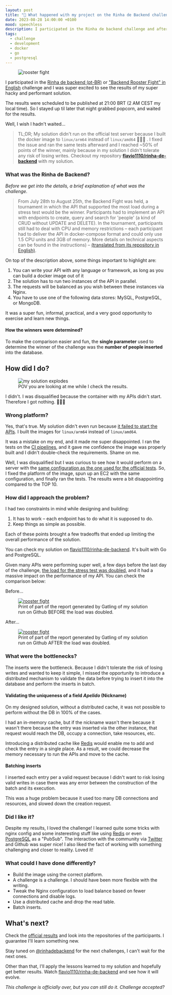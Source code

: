 ```yaml
---
layout: post
title: "🐔 What happened with my project on the Rinha de Backend challenge"
date: 2023-08-28 14:00:00 +0100
mood: speechless
description: I participated in the Rinha de backend challenge and after some good hours of development... and my results were too far from I expected. So, what went wrong?
tags:
  - challenge
  - development
  - docker
  - go
  - postgresql
---
```


<figure class="aligncenter">
  <img src="{{ "images/rooster_fight.png" | absolute_url }}" alt="rooster fight" />
</figure>

I participated in the [Rinha de backend (pt-BR)](https://github.com/zanfranceschi/rinha-de-backend-2023-q3) or ["Backend Rooster Fight" in English](https://en.wikipedia.org/wiki/Cockfight) challenge and I was super excited to see the results of my super hacky and performant solution.

The results were scheduled to be published at 21:00 BRT (2 AM CEST my local time). So I stayed up til later that night grabbed popcorn, and waited for the results.

Well, I wish I hadn't waited...

<!--more-->

> TL;DR; My solution didn't run on the official test server because I built the docker image to `linux/arm64` instead of `linux/amd64` 🤦🤦🤦 . I fixed the issue and ran the same tests afterward and I reached ~50% of points of the winner, mainly because in my solution I didn't tolerate any risk of losing writes. Checkout my repository [**flavio1110/rinha-de-backend**](https://github.com/flavio1110/rinha-de-backend) with my solution.

### What was the Rinha de Backend?

_Before we get into the details, a brief explanation of what was the challenge._

> From July 28th to August 25th, the Backend Fight was held, a tournament in which the API that supported the most load during a stress test would be the winner. Participants had to implement an API with endpoints to create, query and search for 'people' (a kind of CRUD without UPDATE and DELETE). In the tournament, participants still had to deal with CPU and memory restrictions – each participant had to deliver the API in docker-compose format and could only use 1.5 CPU units and 3GB of memory. More details on technical aspects can be found in the instructions) – [(translated from its repository in English)](https://github.com/zanfranceschi/rinha-de-backend-2023-q3/tree/main#o-que-%C3%A9).

On top of the description above, some things important to highlight are:

1. You can write your API with any language or framework, as long as you can build a docker image out of it
2. The solution has to run two instances of the API in parallel.
3. The requests will be balanced as you wish between these instances via Nginx.
4. You have to use one of the following data stores: MySQL, PostgreSQL, or MongoDB.

It was a super fun, informal, practical, and a very good opportunity to exercise and learn new things.

#### How the winners were determined?

To make the comparison easier and fun, the **single parameter** used to determine the winner of the challenge was the **number of people inserted** into the database.

## How did I do?

<figure class="aligncenter">
  <img src="{{ "images/rinha-2023-q3-meme.jpeg" | absolute_url }}" alt="my solution explodes" />
 <figcaption>POV you are looking at me while I check the results.</figcaption>
</figure>

I didn't. I was disqualified because the container with my APIs didn't start. Therefore I got nothing. 🤦🤦🤦

### Wrong platform?

Yes, that's true. My solution didn't even run because [it failed to start the APIs](https://github.com/zanfranceschi/rinha-de-backend-2023-q3/blob/main/resultados/primeira-fase/flavio1110/docker-compose.logs#L63). I built the images for `linux/arm64` instead of `linux/amd64`.

It was a mistake on my end, and it made me super disappointed. I ran the tests on the [CI pipelines](https://github.com/flavio1110/rinha-de-backend/actions/runs/5949338191), and it gave me confidence the image was properly built and I didn't double-check the requirements. Shame on me.

Well, I was disqualified but I was curious to see how it would perform on a server with the [same configuration as the one used for the official tests](https://github.com/zanfranceschi/rinha-de-backend-2023-q3/blob/main/misc/lshw-aws). So, I fixed the platform of the image, spun up an EC2 with the same configuration, and finally ran the tests. The results were a bit disappointing compared to the TOP 10.

### How did I approach the problem?

I had two constraints in mind while designing and building:

1. It has to work – each endpoint has to do what it is supposed to do.
2. Keep things as simple as possible.

Each of these points brought a few tradeoffs that ended up limiting the overall performance of the solution.

You can check my solution on [flavio1110/rinha-de-backend](https://github.com/flavio1110/rinha-de-backend). It's built with Go and PostgreSQL.

Given many APIs were performing super well, a few days before the last day of the challenge, [the load for the stress test was doubled](https://github.com/zanfranceschi/rinha-de-backend-2023-q3/commit/be637c944434bdddfe4a92a31bd17cd528f68a38), and it had a massive impact on the performance of my API. You can check the comparison below:

Before...

<figure class="aligncenter">
  <a href="https://fsilva.me/rinha-de-backend/rinhabackendsimulation-20230821183911665/" target="_blank"><img src="{{ "images/gh_results_before.png" | absolute_url }}" alt="rooster fight" /></a>
 <figcaption>Print of part of the report generated by Gatling of my solution run on Github BEFORE the load was doubled.</figcaption>
</figure>

After...

<figure class="aligncenter">
  <a href="https://fsilva.me/rinha-de-backend/rinhabackendsimulation-20230823091057409/" target="_blank"><img src="{{ "images/gh_results_after.png" | absolute_url }}" alt="rooster fight" /></a>
 <figcaption>Print of part of the report generated by Gatling of my solution run on Github AFTER the load was doubled.</figcaption>
</figure>

### What were the bottlenecks?

The inserts were the bottleneck. Because I didn't tolerate the risk of losing writes and wanted to keep it simple, I missed the opportunity to introduce a distributed mechanism to validate the data before trying to insert it into the database and perform the inserts in batch.

#### Validating the uniqueness of a field _Apelido_ (Nickname)

On my designed solution, without a distributed cache, it was not possible to perform without the DB in 100% of the cases.

I had an in-memory cache, but if the nickname wasn't there because it wasn't there because the entry was inserted via the other instance, that request would reach the DB, occupy a connection, take resources, etc.

Introducing a distributed cache like [Redis](https://redis.uptrace.dev/) would enable me to add and check the entry in a single place. As a result, we could decrease the memory necessary to run the APIs and move to the cache.

#### Batching inserts

I inserted each entry per a valid request because I didn't want to risk losing valid writes in case there was any error between the construction of the batch and its execution.

This was a huge problem because it used too many DB connections and resources, and slowed down the creation request.

### Did I like it?

Despite my results, I loved the challenge! I learned quite some tricks with nginx config and some insteresting stuff like using [Redis](https://redis.io/docs/interact/pubsub/) or even [PostgreSQL](https://www.postgresql.org/docs/current/sql-notify.html) as a "PubSub".
The interaction with the community via [Twitter](https://twitter.com/flavio1110) and Github was super nice!
I also liked the fact of working with something challenging and closer to reality. Loved it!

### What could I have done differently?

- Build the image using the correct platform.
- A challenge is a challenge. I should have been more flexible with the writing.
- Tweak the Nginx configuration to load balance based on fewer connections and disable logs.
- Use a distributed cache and drop the read table.
- Batch inserts.

## What's next?

Check the [official results](https://github.com/zanfranceschi/rinha-de-backend-2023-q3#resultados) and look into the repositories of the participants. I guarantee I'll learn something new.

Stay tuned on [@rinhadebackend](https://twitter.com/rinhadebackend) for the next challenges, I can't wait for the next ones.

Other than that, I'll apply the lessons learned to my solution and hopefully get better results. Watch [flavio1110/rinha-de-backend](https://github.com/flavio1110/) and see how it will evolve.

_This challenge is officially over, but you can still do it. Challenge accepted?_
